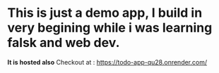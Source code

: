 This is just a demo app, I build in very begining while i was learning falsk and web dev.
=====================================================================
**It is hosted also**
Checkout at : https://todo-app-qu28.onrender.com/
